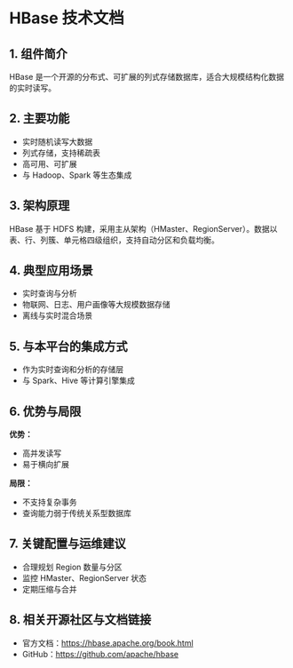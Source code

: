 # HBase 技术文档

## 1. 组件简介
HBase 是一个开源的分布式、可扩展的列式存储数据库，适合大规模结构化数据的实时读写。

## 2. 主要功能
- 实时随机读写大数据
- 列式存储，支持稀疏表
- 高可用、可扩展
- 与 Hadoop、Spark 等生态集成

## 3. 架构原理
HBase 基于 HDFS 构建，采用主从架构（HMaster、RegionServer）。数据以表、行、列簇、单元格四级组织，支持自动分区和负载均衡。

## 4. 典型应用场景
- 实时查询与分析
- 物联网、日志、用户画像等大规模数据存储
- 离线与实时混合场景

## 5. 与本平台的集成方式
- 作为实时查询和分析的存储层
- 与 Spark、Hive 等计算引擎集成

## 6. 优势与局限
**优势：**
- 高并发读写
- 易于横向扩展

**局限：**
- 不支持复杂事务
- 查询能力弱于传统关系型数据库

## 7. 关键配置与运维建议
- 合理规划 Region 数量与分区
- 监控 HMaster、RegionServer 状态
- 定期压缩与合并

## 8. 相关开源社区与文档链接
- 官方文档：https://hbase.apache.org/book.html
- GitHub：https://github.com/apache/hbase 